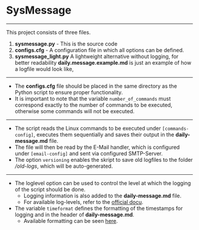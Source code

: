 # SysMessage

---

This project consists of three files.

1. **sysmessage.py** - This is the source code
2. **configs.cfg** - A configuration file in which all options can be defined. 
3. **sysmessage_light.py** A lightweight alternative without logging, for better readability
**daily.message.example.md** is just an example of how a logfile would look like,

---

- The **configs.cfg** file should be placed in the same directory as the Python script to ensure proper functionality. 
- It is important to note that the variable `number_of_commands` must correspond exactly to the number of commands to be executed, otherwise some commands will not be executed. 

---
- The script reads the Linux commands to be executed under `[commands-config]`, executes them sequentially and saves their output in the **daily-message.md** file.
- The file will then be read by the E-Mail handler, which is configured under `[email-config]` and sent via configured SMTP-Server.
- The option `versioning` enables the skript to save old logfiles to the folder */old-logs*, which will be auto-generated.
---



- The loglevel option can be used to control the level at which the logging of the script should be done.
  - Logging information is also added to the **daily-message.md** file. 
  - For available log-levels, refer to the [official docu](https://docs.python.org/3/library/logging.html#logging-levels).
- The variable `timeformat` defines the formatting of the timestamps for logging and in the header of **daily-message.md**. 
  - Available formatting can be seen [here](https://strftime.org/).
